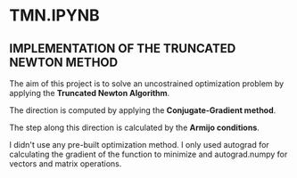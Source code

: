 # TMN.IPYNB
## IMPLEMENTATION OF THE TRUNCATED NEWTON METHOD 

The aim of this project is to solve an uncostrained optimization problem by applying the **Truncated Newton Algorithm**.

The direction is computed by applying the **Conjugate-Gradient method**.

The step along this direction is calculated by the **Armijo conditions**.

I didn't use any pre-built optimization method.
I only used autograd for calculating the gradient of the function to minimize and autograd.numpy for vectors and matrix operations.
